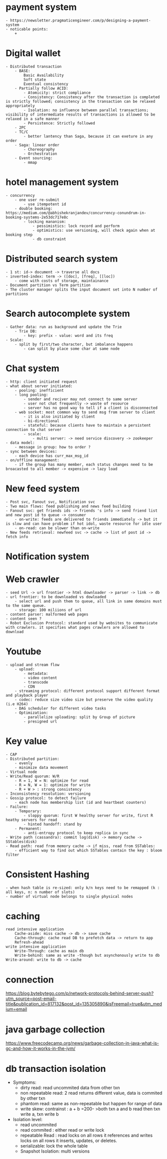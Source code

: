 # payment system
    - https://newsletter.pragmaticengineer.com/p/designing-a-payment-system
    - noticable points:
        + 

# Digital wallet
    - Distributed transaction
        - BASE:
            Basic Availability
            Soft state
            Eventual consistency
        - Partially follow ACID:
            - Atomicity: strict compliance
            - Consistency: Consistency after the transaction is completed is strictly followed; consistency in the transaction can be relaxed appropriately
            - Isolation: no influence between parallel transactions; visibility of intermediate results of transactions is allowed to be relaxed in a safe manner
            - Persistence: Strictly followed
        - 2PC
        - TC/C
            - better lantency than Saga, because it can exeture in any order
        - Saga: linear order
            - Choreography
            - Orchestration
        - Event sourcing:
            - mmap
        
# hotel management system
    - concurrency
        - one user re-submit
            - use itempotent id
        - double booking: https://medium.com/@abhishekranjandev/concurrency-conundrum-in-booking-systems-2e53dc717e8c
            - locking mananism: 
                - pessimistics: lock record and perform
                - optimistics: use versioning, will check again when at booking step
                - db constraint


# Distributed search system
    - 1 st: id-> document -> traverse all docs
    - inverted-index: term -> ([doc], [freq], [[loc])
        - come with costs of storage, maintainance
    - Document partition vs Term partition
    - The cluster manager splits the input document set into N number of partitions

# Search autocomplete system
    - Gather đata: run as background and update the Trie
        - Trie DB:
            - key: prefix - value: word and its freq
    - Scale:
        - split by first/two character, but imbalance happens
            - can split by place some char at same node
# Chat system
    - http: client initiated request
    - what about server initiated:
        - pooling: inefficient
        - long pooling:
            - sender and reciver may not connect to same server
            - user not chat frequently -> waste of resource
            - server has no good way to tell if a client is disconnected
        - web socket: most common way to send msg from server to client
            - it is also initiated by client
            - bi-directional
            - stateful: because clients have to maintain a persistent connection to chat server
            - scale:
                - multi server: -> need service discovery -> zookeeper
    - data model:
        - message in group: how to order ?
    - sync between devices:
        - each device has curr_max_msg_id
    - on/offline management:
        - if the group has many member, each status changes need to be broacasted to all member -> expensive -> lazy load

# New feed system
    - Post svc, Fanout svc, Notification svc
    - Two main flows: feed publishing and news feed building
    - Fanout svc: get friends ids -> friends 's info -> send friend list and new post id to queue -> consumer
        - on-write: feeds are delivered to friends immediately -> but it is slow and can have problem if hot idol, waste resource for idle user 
        - on-read: can be slower than on-write
    - New feeds retrieval: newfeed svc -> cache -> list of post id -> fetch info

# Notification system

# Web crawler
    - seed Url -> url frontier -> html downloader -> parser -> link -> db
    - url frontier: to be downloaded vs dowloaded
        - select url and push them to queue, all link in same domains must to the same queue.
        - storage: 100 miliions of url
    - content parser: malformed web pages
    - content seen ?
    - Robot Exclusion Protocol: standard used by websites to communicate with crawlers. it specifies what pages crawlers are allowed to download


# Youtube
    - upload and stream flow
        - upload:
            - metadata:
            - video content
            - transcode
            - CDN
        - streaming protocol: different protocol support different format and playback player
        - codec: reduce size video size but preserve the video quality (i.e H264)
        - DAG scheduler for different video tasks
        - Optimization:
            - parallelize uploading: split by Group of picture
            - presigned url


# Key value
    - CAP
    - Distributed partition:
        - evenly
        - minimize data movement
    - Virtual node
    - Write/Read quorum: W/R
        - R = 1, W = N: optimize for read
        - R = N, W = 1: optimize for write
        - R + W > : strong consistency
    - Inconsistency resolution: versioning
    - Gossip protocol: to detect failure
        - each node has membership list (id and heartbeat counters)
    - Failure:
        - Temporary:
            - sloppy quorum: first W healthy server for write, first R heathy servers for read 
            - hinted handoff: stand by
        - Permanent:
            - anti-entropy protocol to keep replica in sync
    - Write path (cassandra): commit log(disk) -> memory cache -> SStables(disk)
    - Read path: read from memory cache -> if miss, read from SSTables:
        - efficient way to find out which SSTables contain the key : bloom filter

# Consistent Hashing
    - when hash table is re-sized: only k/n keys need to be remapped (k : all keys, n: n number of slots)
    - number of virtual node belongs to single physical nodes


# caching
    read intensive application
        Cache-aside: miss cache -> db -> save cache
        Cache-through: cache read DB to prefetch data -> return to app
        Refresh-ahead
    write intensive application
        Write-Through: cache as main db
        Write-behind: same as write -though but asynchonously write to db
    Write-around: write to db -> cache    

# connection
https://blog.bytebytego.com/p/network-protocols-behind-server-push?utm_source=post-email-title&publication_id=817132&post_id=135305890&isFreemail=true&utm_medium=email


# java garbage collection
https://www.freecodecamp.org/news/garbage-collection-in-java-what-is-gc-and-how-it-works-in-the-jvm/

# db transaction isolation
- Symptoms:
    - dirty read: read uncommited data from other txn
    - non repeatable read: 2 read returns different value, data is commited by other txn
    - phantom read: same as non-repeatable but happen for range of data
    - write skew: contrainst : a + b =200- >both txn a and b read then txn write a, txn write b 
- Isolation level:
    - read uncommited
    - read commited : either read or write lock
    - repeatable Read : read locks on all rows it references and writes locks on all rows it inserts, updates, or deletes. 
    - serializable: lock the whole table
    - Snapshot Isolation: multi versions


